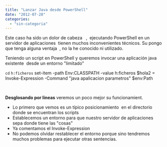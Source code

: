 ```yaml
---
title: "Lanzar Java desde PowerShell"
date: "2012-07-28"
categories: 
  - "sin-categoria"
---
```


Este caso ha sido un dolor de cabeza   ,  ejecutando PowerShell en un servidor de aplicaciones  tienen muchos inconvenientes técnicos. Su pongo que tenga alguna ventaja  , no la he conocido ni utilizado.

Teniendo un script en PowerShell y queremos invocar una aplicación java existente  desde un entorno "limitado"

`cd` `h:ficheros` set-item -path Env:CLASSPATH -value h:ficheros $hola2 = Invoke-Expression -Command "java apalicacion parametros" $env:Path

 

**Desglosando por lineas** veremos un poco mejor su funcionamient.

- Lo primero que vemos es un típico posicionamiento  en el directorio donde se encuentran los scripts
- Establecemos un entorno para que nuestro servidor de aplicaciones sepa donde tiene las "cosas"
- Ya comentamos el Invoke-Expression
- No podemos olvidar restablecer el entorno porque sino tendremos muchos problemas para ejecutar otras sentencias.
